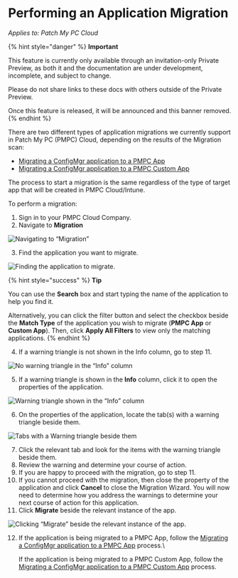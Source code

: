 # Performing an Application Migration

_Applies to: Patch My PC Cloud_

{% hint style="danger" %}
**Important**

This feature is currently only available through an invitation-only Private Preview, as both it and the documentation are under development, incomplete, and subject to change.

Please do not share links to these docs with others outside of the Private Preview.

Once this feature is released, it will be announced and this banner removed.
{% endhint %}

There are two different types of application migrations we currently support in Patch My PC (PMPC) Cloud, depending on the results of the Migration scan:

* [Migrating a ConfigMgr application to a PMPC App](migrating-a-configmgr-application-to-a-pmpc-app.md)
* [Migrating a ConfigMgr application to a PMPC Custom App](migrating-a-configmgr-application-to-a-pmpc-custom-app.md)

The process to start a migration is the same regardless of the type of target app that will be created in PMPC Cloud/Intune.

To perform a migration:

1. Sign in to your PMPC Cloud Company.
2. Navigate to **Migration**

![Navigating to “Migration”](../../../.gitbook/assets/image-\(14\).png)

3. Find the application you want to migrate.

![Finding the application to migrate.](../../../.gitbook/assets/image-\(15\).png)

{% hint style="success" %}
**Tip**

You can use the **Search** box and start typing the name of the application to help you find it.

Alternatively, you can click the filter button and select the checkbox beside the **Match Type** of the application you wish to migrate (**PMPC App** or **Custom App**). Then, click **Apply All Filters** to view only the matching applications.
{% endhint %}

4. If a warning triangle is not shown in the Info column, go to step 11.

![No warning triangle in the “Info” column](../../../.gitbook/assets/image-\(16\).png)

5. If a warning triangle is shown in the **Info** column, click it to open the properties of the application.

![Warning triangle shown in the “Info” column](../../../.gitbook/assets/image-\(2715\).png)

6. On the properties of the application, locate the tab(s) with a warning triangle beside them.

![Tabs with a Warning triangle beside them](../../../.gitbook/assets/image-\(2716\).png)

7. Click the relevant tab and look for the items with the warning triangle beside them.
8. Review the warning and determine your course of action.
9. If you are happy to proceed with the migration, go to step 11.
10. If you cannot proceed with the migration, then close the property of the application and click **Cancel** to close the Migration Wizard. You will now need to determine how you address the warnings to determine your next course of action for this application.
11. Click **Migrate** beside the relevant instance of the app.

![Clicking “Migrate” beside the relevant instance of the app.](../../../.gitbook/assets/image-\(2717\).png)

12. If the application is being migrated to a PMPC App, follow the [Migrating a ConfigMgr application to a PMPC App](migrating-a-configmgr-application-to-a-pmpc-app.md) process.\\

    If the application is being migrated to a PMPC Custom App, follow the [Migrating a ConfigMgr application to a PMPC Custom App](migrating-a-configmgr-application-to-a-pmpc-custom-app.md) process.
